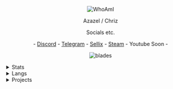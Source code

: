 <p align="center">
  <img
src="https://media.discordapp.net/attachments/802374717326491668/806296723122421760/image1_5.jpg" alt="WhoAmI">
</p>

<p align="center">
    Azazel / Chriz
<p align="center">
Socials etc.
<p align="center">
   -
   <a href="https://discord.com/users/755217098183016488">Discord</a>
   -
   <a href="https://t.me/unwizz">Telegram</a>
   -
   <a href="https://sellix.io/chriz">Sellix</a>
   -
   <a href="https://steamcommunity.com/id/Discordians">Steam</a>
   -
   Youtube Soon
   -
</p>

<p align="center">
<img src="https://komarev.com/ghpvc/?username=unwizz&color=0f0707" alt="blades" width="" height="">
</p>

<details>
  <summary>Stats</summary>
  <img src="https://github-readme-stats.vercel.app/api?username=unwizz&theme=black" alt="fax">
</details>

<details>
  <summary>Langs</summary>
  <img src="https://github-readme-stats.vercel.app/api/top-langs/?username=unwizz&theme=black" alt="fax">
</details>

<details>
  <summary>Projects</summary>
  -
  ggToken - Token Fucker
  -
  Curse - Anti-Nuke
  -
</details>
